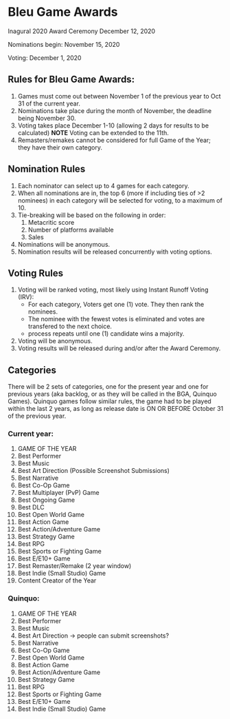# Bleu Game Awards

Inagural 2020 Award Ceremony December 12, 2020

Nominations begin: November 15, 2020

Voting: December 1, 2020



## Rules for Bleu Game Awards:

 1. Games must come out between November 1 of the previous year to Oct 31 of the current year.
 2. Nominations take place during the month of November, the deadline being November 30.
 3. Voting takes place December 1-10 (allowing 2 days for results to be calculated) **NOTE** Voting can be extended to the 11th.
 4. Remasters/remakes cannot be considered for full Game of the Year; they have their own category.

## Nomination Rules

1. Each nominator can select up to 4 games for each category.
2. When all nominations are in, the top 6 (more if including ties of >2 nominees) in each category will be selected for voting, to a maximum of 10.
3. Tie-breaking will be based on the following in order:
   1. Metacritic score
   2. Number of platforms available
   3. Sales
4. Nominations will be anonymous.
5. Nomination results will be released concurrently with voting options.

## Voting Rules

 1. Voting will be ranked voting, most likely using Instant Runoff Voting (IRV):
	- For each category, Voters get one (1) vote. They then rank the nominees. 
	- The nominee with the fewest votes is eliminated and votes are transfered to the next choice.
	- process repeats until one (1) candidate wins a majority.
 2. Voting will be anonymous.
 3. Voting results will be released during and/or after the Award Ceremony.

## Categories

There will be 2 sets of categories, one for the present year and one for previous years (aka backlog, or as they will be called in the BGA, Quinquo Games). Quinquo games follow similar rules, the game had to be played within the last 2 years, as long as release date is ON OR BEFORE October 31 of the previous year.

### Current year:

1. GAME OF THE YEAR
2. Best Performer
3. Best Music
4. Best Art Direction (Possible Screenshot Submissions)
5. Best Narrative
6. Best Co-Op Game
7. Best Multiplayer (PvP) Game
8. Best Ongoing Game
9. Best DLC
10. Best Open World Game
11. Best Action Game
12. Best Action/Adventure Game
13. Best Strategy Game
14. Best RPG
15. Best Sports or Fighting Game
16. Best E/E10+ Game
17. Best Remaster/Remake (2 year window)
18. Best Indie (Small Studio) Game
19. Content Creator of the Year

### Quinquo:
1. GAME OF THE YEAR
2. Best Performer
3. Best Music
4. Best Art Direction -> people can submit screenshots?
5.  Best Narrative
6.  Best Co-Op Game
7.  Best Open World Game
8.  Best Action Game
9.  Best Action/Adventure Game
10. Best Strategy Game
11. Best RPG
12. Best Sports or Fighting Game
13. Best E/E10+ Game
14. Best Indie (Small Studio) Game